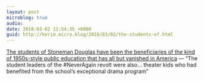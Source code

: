 ```yaml
---
layout: post
microblog: true
audio: 
date: 2018-03-02 11:54:35 +0800
guid: http://kerim.micro.blog/2018/03/02/the-students-of.html
---
```

[The students of Stoneman Douglas have been the beneficiaries of the kind of 1950s-style public education that has all but vanished in America](https://slate.com/news-and-politics/2018/02/the-student-activists-of-marjory-stoneman-douglas-high-demonstrate-the-power-of-a-full-education.html) — “The student leaders of the #NeverAgain revolt were also… theater kids who had benefited from the school’s exceptional drama program”
